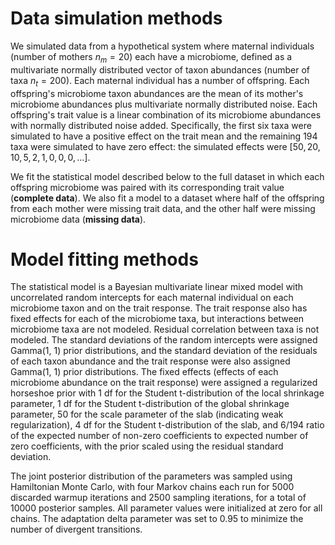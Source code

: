 # Data simulation methods

We simulated data from a hypothetical system where maternal individuals (number of mothers $n_m = 20$) each have a microbiome, defined as a multivariate normally distributed vector of taxon abundances (number of taxa $n_t = 200$). Each maternal individual has a number of offspring. Each offspring's microbiome taxon abundances are the mean of its mother's microbiome abundances plus multivariate normally distributed noise. Each offspring's trait value is a linear combination of its microbiome abundances with normally distributed noise added. Specifically, the first six taxa were simulated to have a positive effect on the trait mean and the remaining 194 taxa were simulated to have zero effect: the simulated effects were $[50, 20, 10, 5, 2, 1, 0, 0, 0, ...]$.

We fit the statistical model described below to the full dataset in which each offspring microbiome was paired with its corresponding trait value (**complete data**). We also fit a model to a dataset where half of the offspring from each mother were missing trait data, and the other half were missing microbiome data (**missing data**). 

# Model fitting methods

The statistical model is a Bayesian multivariate linear mixed model with uncorrelated random intercepts for each maternal individual on each microbiome taxon and on the trait response. The trait response also has fixed effects for each of the microbiome taxa, but interactions between microbiome taxa are not modeled. Residual correlation between taxa is not modeled. The standard deviations of the random intercepts were assigned Gamma(1, 1) prior distributions, and the standard deviation of the residuals of each taxon abundance and the trait response were also assigned Gamma(1, 1) prior distributions. The fixed effects (effects of each microbiome abundance on the trait response) were assigned a regularized horseshoe prior with 1 df for the Student t-distribution of the local shrinkage parameter, 1 df for the Student t-distribution of the global shrinkage parameter, 50 for the scale parameter of the slab (indicating weak regularization), 4 df for the Student t-distribution of the slab, and 6/194 ratio of the expected number of non-zero coefficients to expected number of zero coefficients, with the prior scaled using the residual standard deviation.

The joint posterior distribution of the parameters was sampled using Hamiltonian Monte Carlo, with four Markov chains each run for 5000 discarded warmup iterations and 2500 sampling iterations, for a total of 10000 posterior samples. All parameter values were initialized at zero for all chains. The adaptation delta parameter was set to 0.95 to minimize the number of divergent transitions.
